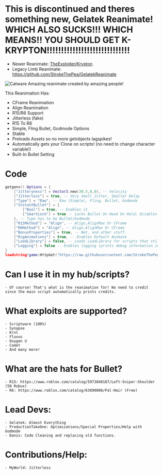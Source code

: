 # This is discontinued and theres something new, Gelatek Reanimate! WHICH ALSO SUCKS!!! WHICH MEANS!! YOU SHOULD GET K-KRYPTON!!!!!!!!!!!!!!!!!!!!!!!!!!!!!
- Newer Reanimate: [TheExploiter/Krypton](https://github.com/KadeTheExploiter/Krypton)
- Legacy Limb Reanimate: https://github.com/StrokeThePea/GelatekReanimate






![Catware](https://user-images.githubusercontent.com/76650942/168428908-67cb7955-2322-4f50-ad09-5837290ca456.jpg)
Amazing reanimate created by amazing people!


This Reanimation Has:
- CFrame Reanimation
- Align Reanimation
- R15/R6 Support
- Jitterless (fake)
- R15 To R6
- Simple, Fling Bullet, Godmode Options
- Stable
- Preloads Assets so no more getobjects lagspikes!
- Automatically gets your Clone on scripts! (no need to change character variable!)
- Built-In Bullet Setting

# Code
```lua
getgenv().Options = {
	["Jitteryness"] = Vector3.new(30.5,0,0), -- Velocity
	["Jitterless"] = true, -- Very Small Jitter, Smaller Delay
	["Type"] = "Raw", -- Raw (Simple), Fling, Bullet, Godmode
	["InstantBullet"] = {
		["Bool"] = true, -- Enables it
		["SmartLock"] = true -- Locks Bullet On Head On Hold; Disables "Bullet Follow Pointer" Thingy on hold.
	}, -- Type has to be Bullet/Godmode
	["R15Method"] = "Align", -- Align,AlignMax Or CFrame
	["R6Method"] = "Align", -- Align,AlignMax Or CFrame
	["BonusProperties"] = true, -- Net, and other stuff.
	["RigAnimations"] = true, -- Enables Default Animate
	["LoadLibrary"] = false, -- Loads LoadLibrary for scripts that still use it.
	["Logging"] = false -- Enables logging (prints debug information in console)
}
loadstring(game:HttpGet("https://raw.githubusercontent.com/StrokeThePea/CatwareReanimate/main/src/Source.lua"))()
```

  # Can I use it in my hub/scripts?
    - Of course! That's what is the reanimation for! No need to credit since the main script automatically prints credits.
  # What exploits are supported?
    - Scriptware (100%)
    - Synapse
    - Krnl
    - Fluxus
    - Oxygen U
    - Comet
    - And many more!
    
   # What are the hats for Bullet?
    - R15: https://www.roblox.com/catalog/5973840187/Left-Sniper-Shoulder (50 Robux)
    - R6: https://www.roblox.com/catalog/63690008/Pal-Hair (Free)
   # Lead Devs:
	- Gelatek: Almost Everything
	- ProductionTakeOne: Optimizations/Special Properties/Help with Godmode
 	- Danix: Code Cleaning and replacing old functions.
   # Contributions/Help:
	- MyWorld: Jitterless
